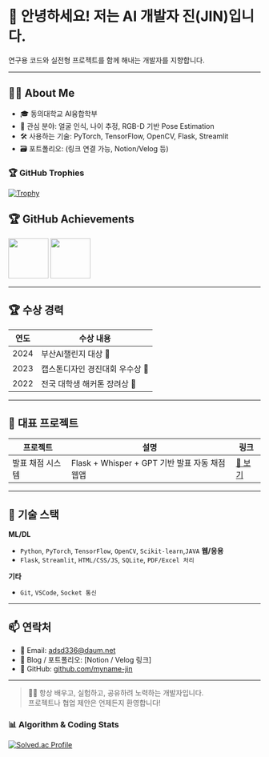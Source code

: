 
# 👋 안녕하세요! 저는 AI 개발자 진(JIN)입니다.

연구용 코드와 실전형 프로젝트를 함께 해내는 개발자를 지향합니다.

---

## 🧑‍💻 About Me

- 🎓 동의대학교 AI융합학부  
- 🤖 관심 분야: 얼굴 인식, 나이 추정, RGB-D 기반 Pose Estimation  
- 🛠️ 사용하는 기술: PyTorch, TensorFlow, OpenCV, Flask, Streamlit  
- 🗃️ 포트폴리오: (링크 연결 가능, Notion/Velog 등)

### 🏆 GitHub Trophies
[![Trophy](https://github-profile-trophy.vercel.app/?username=myname-jin&theme=gruvbox&row=1&column=7)](https://github.com/myname-jin)

## 🏆 GitHub Achievements

<p>
  <img src="https://github.githubassets.com/images/modules/profile/achievements/pull-shark-default.png" width="80"/>
  <img src="https://github.githubassets.com/images/modules/profile/achievements/quickdraw-default.png" width="80"/>
</p>

---

## 🏆 수상 경력

| 연도 | 수상 내용 |
|------|------------|
| 2024 | 부산AI챌린지 대상 🥇 |
| 2023 | 캡스톤디자인 경진대회 우수상 🥈 |
| 2022 | 전국 대학생 해커톤 장려상 🏅 |

---

## 🚀 대표 프로젝트

| 프로젝트 | 설명 | 링크 |
|----------|------|------|
| 발표 채점 시스템 | Flask + Whisper + GPT 기반 발표 자동 채점 웹앱 | [🔗 보기](https://github.com/myname-jin/presentation-grader) |


---

## 🧠 기술 스택

**ML/DL**
- `Python`, `PyTorch`, `TensorFlow`, `OpenCV`, `Scikit-learn`,`JAVA`
**웹/응용**
- `Flask`, `Streamlit`, `HTML/CSS/JS`, `SQLite`, `PDF/Excel 처리`

**기타**
- `Git`, `VSCode`, `Socket 통신`

---

## 📫 연락처

- 📧 Email: adsd336@daum.net
- 📝 Blog / 포트폴리오: [Notion / Velog 링크]  
- 📍 GitHub: [github.com/myname-jin](https://github.com/myname-jin)

---

> 🙋‍♂️ 항상 배우고, 실험하고, 공유하려 노력하는 개발자입니다.  
> 프로젝트나 협업 제안은 언제든지 환영합니다!

### 📊 Algorithm & Coding Stats

[![Solved.ac Profile](http://mazassumnida.wtf/api/generate_badge?boj=adsd336)](https://solved.ac/profile/adsd336)  
